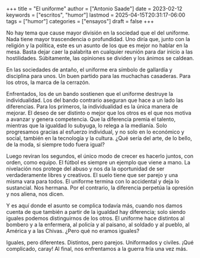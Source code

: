 +++
title = "El uniforme"
author = ["Antonio Saade"]
date = 2023-02-12
keywords = ["escritos", "humor"]
lastmod = 2025-04-15T20:31:17-06:00
tags = ["humor"]
categories = ["ensayos"]
draft = false
+++

No hay tema que cause mayor división en la sociedad que el del uniforme. Nada tiene mayor trascendencia o profundidad. Uno diría que, junto con la religión y la política, este es un asunto de los que es mejor no hablar en la mesa. Basta dejar caer la palabrita en cualquier reunión para dar inicio a las hostilidades. Súbitamente, las opiniones se dividen y los ánimos se caldean.

En las sociedades de antaño, el uniforme era símbolo de gallardía y disciplina para unos. Un buen partido para las muchachas casaderas. Para los otros, la marca de la cerrazón.

Enfrentados, los de un bando sostienen que el uniforme destruye la individualidad. Los del bando contrario aseguran que hace a un lado las diferencias. Para los primeros, la individualidad es la única manera de mejorar. El deseo de ser distinto o mejor que los otros es el que nos motiva a avanzar y genera competencia. Que la diferencia premia el talento, mientras que la igualdad lo subyuga, lo relega a la medianía. Solo progresamos gracias al esfuerzo individual, y no solo en lo económico y social, también en la tecnología y la cultura. ¿Qué sería del arte, de lo bello, de la moda, si siempre todo fuera igual?

Luego reviran los segundos, el único modo de crecer es hacerlo juntos, con orden, como equipo. El fútbol es siempre un ejemplo que viene a mano. La nivelación nos protege del abuso y nos da la oportunidad de ser verdaderamente libres y creativos. El suelo tiene que ser parejo y una misma vara para todos. El uniforme termina con lo accidental y deja lo sustancial. Nos hermana. Por el contrario, la diferencia perpetúa la opresión y nos aliena, nos dicen.

Y es aquí donde el asunto se complica todavía más, cuando nos damos cuenta de que también a partir de la igualdad hay diferencia; solo siendo iguales podemos distinguirnos de los otros. El uniforme hace distintos al bombero y a la enfermera, al policía y al paisano, al soldado y al pueblo, al América y a las Chivas. ¿Pero qué no eramos iguales?

Iguales, pero diferentes. Distintos, pero parejos. Uniformados y civiles. ¡Qué complicado, caray! Al final, nos enfrentamos a la guerra fría una vez más.
